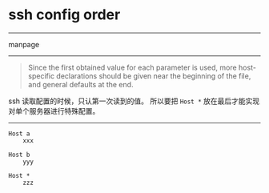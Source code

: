 # ssh config order

---

manpage

---

> Since the first obtained value for each parameter is used, more host-specific
> declarations should be given near the beginning of the file, and general
> defaults at the end.

ssh 读取配置的时候，只认第一次读到的值。
所以要把 `Host *` 放在最后才能实现对单个服务器进行特殊配置。

---

```
Host a
    xxx

Host b
    yyy

Host *
    zzz
```
